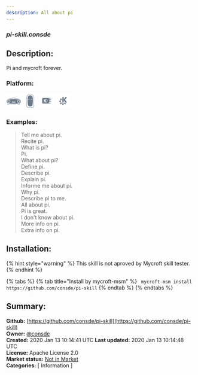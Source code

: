 ```yaml
---
description: All about pi
---
```


### _pi-skill.consde_  
## Description:  
Pi and mycroft forever.  
  
  
### Platform:  
 ![Mark I](../.gitbook/assets/mark-1-icon.png)  ![Mark II](../.gitbook/assets/mark-2-icon.png)  ![Picroft](../.gitbook/assets/picroft-icon.png)  ![plasmoid](../.gitbook/assets/kde.png)   
### Examples:  
> Tell me about pi.  
> Recite pi.  
> What is pi?  
> Pi.  
> What about pi?  
> Define pi.  
> Describe pi.  
> Explain pi.  
> Informe me about pi.  
> Why pi.  
> Describe pi to me.  
> All about pi.  
> Pi is great.  
> I don't know about pi.  
> More info on pi.  
> Extra info on pi.  
  
## Installation:  
{% hint style="warning" %}
This skill is not aproved by Mycroft skill tester.
{% endhint %}
    
{% tabs %}
{% tab title="Install by mycroft-msm" %}
``` mycroft-msm install https://github.com/consde/pi-skill```
{% endtab %}
  {% endtabs %}
    
## Summary:  
**Github:** [https://github.com/consde/pi-skill](https://github.com/consde/pi-skill)  
**Owner:** [@consde](https://github.com/consde)  
**Created:** 2020 Jan 13 10:14:41 UTC  **Last updated:** 2020 Jan 13 10:14:48 UTC  
**License:** Apache License 2.0  
**Market status:** [Not in Market](https://market.mycroft.ai/skill/)  
**Categories:** [ Information ]   
